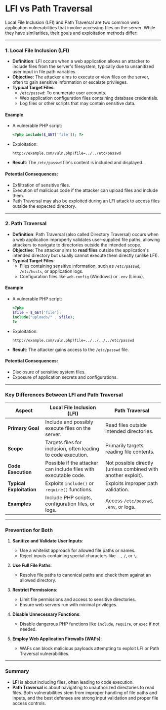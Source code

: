 # LFI vs Path Traversal

Local File Inclusion (LFI) and Path Traversal are two common web application vulnerabilities that involve accessing files on the server. While they have similarities, their goals and exploitation methods differ:

---

### **1. Local File Inclusion (LFI)**
- **Definition**: LFI occurs when a web application allows an attacker to include files from the server's filesystem, typically due to unsanitized user input in file path variables.
- **Objective**: The attacker aims to execute or view files on the server, often to gain sensitive information or escalate privileges.
- **Typical Target Files**:
  - `/etc/passwd`: To enumerate user accounts.
  - Web application configuration files containing database credentials.
  - Log files or other scripts that may contain sensitive data.

#### **Example**
- A vulnerable PHP script:
  ```php
  <?php include($_GET['file']); ?>
  ```
- Exploitation:
  ```
  http://example.com/vuln.php?file=../../etc/passwd
  ```
- **Result**: The `/etc/passwd` file's content is included and displayed.

#### **Potential Consequences**:
- Exfiltration of sensitive files.
- Execution of malicious code if the attacker can upload files and include them.
- Path Traversal may also be exploited during an LFI attack to access files outside the expected directory.

---

### **2. Path Traversal**
- **Definition**: Path Traversal (also called Directory Traversal) occurs when a web application improperly validates user-supplied file paths, allowing attackers to navigate to directories outside the intended scope.
- **Objective**: The attacker aims to **read files** outside the application's intended directory but usually cannot execute them directly (unlike LFI).
- **Typical Target Files**:
  - Files containing sensitive information, such as `/etc/passwd`, `/etc/hosts`, or application logs.
  - Configuration files like `web.config` (Windows) or `.env` (Linux).

#### **Example**
- A vulnerable PHP script:
  ```php
  <?php
  $file = $_GET['file'];
  include("uploads/" . $file);
  ?>
  ```
- Exploitation:
  ```
  http://example.com/vuln.php?file=../../../../etc/passwd
  ```
- **Result**: The attacker gains access to the `/etc/passwd` file.

#### **Potential Consequences**:
- Disclosure of sensitive system files.
- Exposure of application secrets and configurations.

---

### **Key Differences Between LFI and Path Traversal**

| **Aspect**               | **Local File Inclusion (LFI)**                                   | **Path Traversal**                                            |
| ------------------------ | ---------------------------------------------------------------- | ------------------------------------------------------------- |
| **Primary Goal**         | Include and possibly execute files on the server.                | Read files outside intended directories.                      |
| **Scope**                | Targets files for inclusion, often leading to code execution.    | Primarily targets reading file contents.                      |
| **Code Execution**       | Possible if the attacker can include files with executable code. | Not possible directly (unless combined with another exploit). |
| **Typical Exploitation** | Exploits `include()` or `require()` functions.                   | Exploits improper path validation.                            |
| **Examples**             | Include PHP scripts, configuration files, or logs.               | Access `/etc/passwd`, `.env`, or logs.                        |

---

### **Prevention for Both**
1. **Sanitize and Validate User Inputs**:
   - Use a whitelist approach for allowed file paths or names.
   - Reject inputs containing special characters like `..`, `/`, or `\`.

2. **Use Full File Paths**:
   - Resolve file paths to canonical paths and check them against an allowed directory.

3. **Restrict Permissions**:
   - Limit file permissions and access to sensitive directories.
   - Ensure web servers run with minimal privileges.

4. **Disable Unnecessary Functions**:
   - Disable dangerous PHP functions like `include`, `require`, or `exec` if not needed.

5. **Employ Web Application Firewalls (WAFs)**:
   - WAFs can block malicious payloads attempting to exploit LFI or Path Traversal vulnerabilities.

---

### **Summary**
- **LFI** is about including files, often leading to code execution.
- **Path Traversal** is about navigating to unauthorized directories to read files.
Both vulnerabilities stem from improper handling of file paths and inputs, and the best defenses are strong input validation and proper file access controls.
